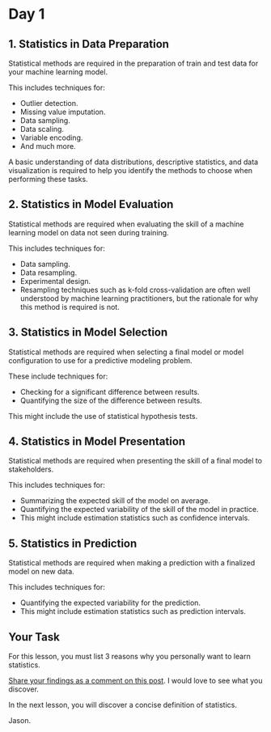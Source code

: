 # Day 1

## 1. Statistics in Data Preparation

Statistical methods are required in the preparation of train and test data for your machine learning model.

This includes techniques for:
* Outlier detection.
* Missing value imputation.
* Data sampling.
* Data scaling.
* Variable encoding.
* And much more.

A basic understanding of data distributions, descriptive statistics, and data visualization is required to help you identify the methods to choose when performing these tasks.

## 2. Statistics in Model Evaluation

Statistical methods are required when evaluating the skill of a machine learning model on data not seen during training.

This includes techniques for:
* Data sampling.
* Data resampling.
* Experimental design.
* Resampling techniques such as k-fold cross-validation are often well understood by machine learning practitioners, but the rationale for why this method is required is not.

## 3. Statistics in Model Selection

Statistical methods are required when selecting a final model or model configuration to use for a predictive modeling problem.

These include techniques for:
* Checking for a significant difference between results.
* Quantifying the size of the difference between results.

This might include the use of statistical hypothesis tests.​

## 4. Statistics in Model Presentation

Statistical methods are required when presenting the skill of a final model to stakeholders.

This includes techniques for:
* Summarizing the expected skill of the model on average.
* Quantifying the expected variability of the skill of the model in practice.
* This might include estimation statistics such as confidence intervals.​

## 5. Statistics in Prediction

Statistical methods are required when making a prediction with a finalized model on new data.

This includes techniques for:
* Quantifying the expected variability for the prediction.
* This might include estimation statistics such as prediction intervals.​

## Your Task

For this lesson, you must list 3 reasons why you personally want to learn statistics.

[Share your findings as a comment on this post](https://t.dripemail2.com/c/eyJhY2NvdW50X2lkIjoiOTU1NjU4OCIsImRlbGl2ZXJ5X2lkIjoiOWNzOXIxeG90dmZ6bWxtNnp3OHYiLCJ1cmwiOiJodHRwczovL21hY2hpbmVsZWFybmluZ21hc3RlcnkuY29tL3N0YXRpc3RpY3MtZm9yLW1hY2hpbmUtbGVhcm5pbmctbWluaS1jb3Vyc2UvP19fcz1zbGtxY3UxaWpmdnMzbTMxdW0zdyJ9). I would love to see what you discover.

In the next lesson, you will discover a concise definition of statistics.

Jason.